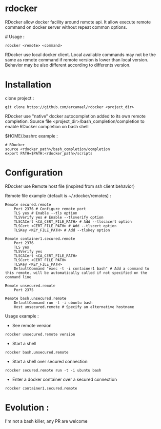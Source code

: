 rdocker
=======

RDocker allow docker facility around remote api. It allow execute remote command on docker server without repeat common options.

# Usage : 
```
rdocker <remote> <command>
```

RDocker use local docker client. Local available commands may not be the same as remote command if remote version is lower than local version. Behavior may be also different according to differents version.

# Installation

clone project : 
```
git clone https://github.com/arcamael/rdocker <project_dir>
```

RDocker use "native" docker autocompletion added to its own remote completion. Source file <project_dir>/bash_completion/completion to enable RDocker completion on bash shell

$HOME/.bashrc example : 

```
# RDocker
source <rdocker_path>/bash_completion/completion
export PATH=$PATH:<rdocker_path>/scripts
```

# Configuration

RDocker use Remote host file (inspired from ssh client behavior)

Remote file example (default is ~/.rdocker/remotes) : 

```
Remote secured.remote
	Port 2376 # Configure remote port
	TLS yes # Enable --tls option
	TLSVerify yes # Enable --tlsverify option
	TLSCACert <CA_CERT_FILE_PATH> # Add --tlscacert option
	TLSCert <CERT_FILE_PATH> # Add --tlscert option
	TLSKey <KEY_FILE_PATH> # Add --tlskey option
	
Remote container1.secured.remote
	Port 2376
	TLS yes
	TLSVerify yes
	TLSCACert <CA_CERT_FILE_PATH>
	TLSCert <CERT_FILE_PATH>
	TLSKey <KEY_FILE_PATH>
	DefaultCommand "exec -t -i container1 bash" # Add a command to this remote, will be automatically called if not specified on the command line

Remote unsecured.remote
	Port 2375

Remote bash.unsecured.remote
	DefaultCommand run -t -i ubuntu bash
	Host unsecured.remote # Specify an alternative hostname
```

Usage example : 
* See remote version
```
rdocker unsecured.remote version
```
* Start a shell
```
rdocker bash.unsecured.remote
```
* Start a shell over secured connection
```
rdocker secured.remote run -t -i ubuntu bash
```
* Enter a docker container over a secured connection
```
rdocker container1.secured.remote
```

# Evolution : 

I'm not a bash killer, any PR are welcome
